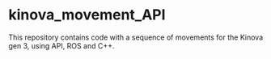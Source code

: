 # kinova_movement_API
This repository contains code with a sequence of movements for the Kinova gen 3, using API, ROS and C++.
